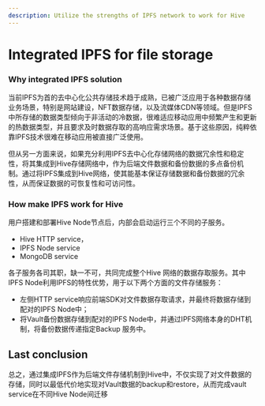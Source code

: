 ```yaml
---
description: Utilize the strengths of IPFS network to work for Hive
---
```


# Integrated IPFS for file storage

### Why integrated IPFS solution&#x20;

当前IPFS为首的去中心化公共存储技术趋于成熟，已被广泛应用于各种数据存储业务场景，特别是网站建设，NFT数据存储，以及流媒体CDN等领域。但是IPFS中所存储的数据类型倾向于非活动的冷数据，很难适应移动应用中频繁产生和更新的热数据类型，并且要求及时数据存取的高响应需求场景。基于这些原因，纯粹依靠IPFS技术很难在移动应用被直接广泛使用。

但从另一方面来说，如果充分利用IPFS去中心化存储网络的数据冗余性和稳定性，将其集成到Hive存储网络中，作为后端文件数据和备份数据的多点备份机制。通过将IPFS集成到Hive网络，使其能基本保证存储数据和备份数据的冗余性，从而保证数据的可恢复性和可访问性。

### How make IPFS work for Hive

用户搭建和部署Hive Node节点后，内部会启动运行三个不同的子服务。

* Hive HTTP service，
* IPFS Node service
* MongoDB service

各子服务各司其职，缺一不可，共同完成整个Hive 网络的数据存取服务。其中IPFS Node利用IPFS的特性优势，用于以下两个方面的文件存储服务：

* 左侧HTTP service响应前端SDK对文件数据存取请求，并最终将数据存储到配对的IPFS Node中；
* 将Vault备份数据存储到配对的IPFS Node中，并通过IPFS网络本身的DHT机制，将备份数据传递指定Backup 服务中。

## Last conclusion

总之，通过集成IPFS作为后端文件存储机制到Hive中，不仅实现了对文件数据的存储，同时以最低代价地实现对Vault数据的backup和restore，从而完成vault service在不同Hive Node间迁移
